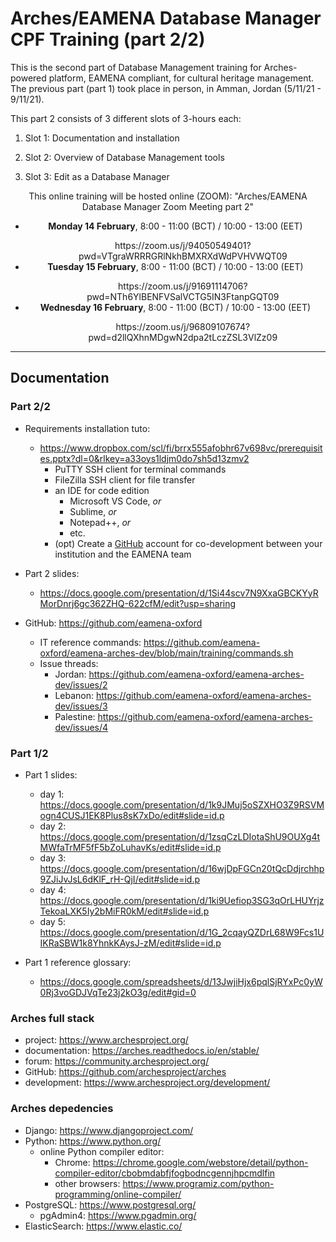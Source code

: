 # Arches/EAMENA Database Manager CPF Training (part 2/2)

This is the second part of Database Management training for Arches-powered platform, EAMENA compliant, for cultural heritage management. The previous part (part 1) took place in person, in Amman, Jordan (5/11/21 - 9/11/21). 

This part 2  consists of 3 different slots of 3-hours each:

  1. Slot 1: Documentation and installation

  2. Slot 2: Overview of Database Management tools

  3. Slot 3: Edit as a Database Manager

<div align="center">
  This online training will be hosted online (ZOOM):
  "Arches/EAMENA Database Manager Zoom Meeting part 2"
  <ul>
    <li><b>Monday 14 February</b>, 8:00 - 11:00 (BCT) / 10:00 - 13:00 (EET)</li>
      <ul>https://zoom.us/j/94050549401?pwd=VTgraWRRRGRlNkhBMXRXdWdPVHVWQT09</ul>
    <li><b>Tuesday 15 February</b>, 8:00 - 11:00 (BCT) / 10:00 - 13:00 (EET)</li>
     <ul>https://zoom.us/j/91691114706?pwd=NTh6YlBENFVSalVCTG5IN3FtanpGQT09</ul>
    <li><b>Wednesday 16 February</b>, 8:00 - 11:00 (BCT) / 10:00 - 13:00 (EET)</li>
      <ul>https://zoom.us/j/96809107674?pwd=d2llQXhnMDgwN2dpa2tLczZSL3VlZz09</ul>
  </ul>
</div>

---

## Documentation

### Part 2/2

* Requirements installation tuto: 
  - https://www.dropbox.com/scl/fi/brrx555afobhr67v698vc/prerequisites.pptx?dl=0&rlkey=a33oys1ldjm0do7sh5d13zmv2
    + PuTTY SSH client for terminal commands 
    + FileZilla SSH client for file transfer
    + an IDE for code edition
      - Microsoft VS Code, *or*
      - Sublime, *or*
      - Notepad++, *or*
      - etc.  
    + (opt) Create a [GitHub](https://github.com/join) account for co-development between your institution and the EAMENA team

* Part 2 slides:
  - https://docs.google.com/presentation/d/1Si44scv7N9XxaGBCKYyRMorDnrj6gc362ZHQ-622cfM/edit?usp=sharing
 
* GitHub: https://github.com/eamena-oxford
  - IT reference commands: https://github.com/eamena-oxford/eamena-arches-dev/blob/main/training/commands.sh
  - Issue threads:
    + Jordan: https://github.com/eamena-oxford/eamena-arches-dev/issues/2
    + Lebanon: https://github.com/eamena-oxford/eamena-arches-dev/issues/3
    + Palestine: https://github.com/eamena-oxford/eamena-arches-dev/issues/4


### Part 1/2

* Part 1 slides:
  - day 1: https://docs.google.com/presentation/d/1k9JMuj5oSZXHO3Z9RSVMogn4CUSJ1EK8Plus8sK7xDo/edit#slide=id.p
  - day 2: https://docs.google.com/presentation/d/1zsqCzLDIotaShU9OUXg4tMWfaTrMF5fF5bZoLuhavKs/edit#slide=id.p
  - day 3: https://docs.google.com/presentation/d/16wjDpFGCn20tQcDdjrchhp9ZJiJvJsL6dKlF_rH-QjI/edit#slide=id.p
  - day 4: https://docs.google.com/presentation/d/1ki9Uefiop3SG3qOrLHUYrjzTekoaLXK5Iy2bMiFR0kM/edit#slide=id.p
  - day 5: https://docs.google.com/presentation/d/1G_2cqayQZDrL68W9Fcs1UIKRaSBW1k8YhnkKAysJ-zM/edit#slide=id.p

* Part 1 reference glossary:
  - https://docs.google.com/spreadsheets/d/13JwjiHjx6pqlSjRYxPc0yW0Rj3voGDJVqTe23j2kO3g/edit#gid=0

### Arches full stack

* project: https://www.archesproject.org/
* documentation: https://arches.readthedocs.io/en/stable/
* forum: https://community.archesproject.org/
* GitHub: https://github.com/archesproject/arches
* development: https://www.archesproject.org/development/

### Arches depedencies

* Django: https://www.djangoproject.com/
* Python: https://www.python.org/
  - online Python compiler editor: 
    + Chrome: https://chrome.google.com/webstore/detail/python-compiler-editor/cbobmdabfjfogbodncgennjhpcmdlfin
    + other browsers: https://www.programiz.com/python-programming/online-compiler/
* PostgreSQL: https://www.postgresql.org/
  - pgAdmin4: https://www.pgadmin.org/
* ElasticSearch: https://www.elastic.co/
